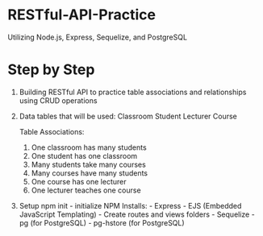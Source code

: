 # RESTful-API-Practice
Utilizing Node.js, Express, Sequelize, and PostgreSQL

# Step by Step 
1) Building RESTful API to practice table associations and relationships using CRUD operations
2) Data tables that will be used:
    Classroom 
    Student 
    Lecturer 
    Course

    Table Associations:
    1) One classroom has many students
    2) One student has one classroom
    3) Many students take many courses
    4) Many courses have many students
    5) One course has one lecturer
    6) One lecturer teaches one course



3) Setup 
    npm init - initialize 
    NPM Installs:
        - Express
        - EJS (Embedded JavaScript Templating)
            - Create routes and views folders
        - Sequelize
        - pg (for PostgreSQL)
        - pg-hstore (for PostgreSQL)
